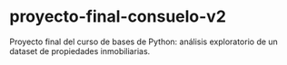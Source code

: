 # proyecto-final-consuelo-v2
Proyecto final del curso de bases de Python: análisis exploratorio de un dataset de propiedades inmobiliarias.

